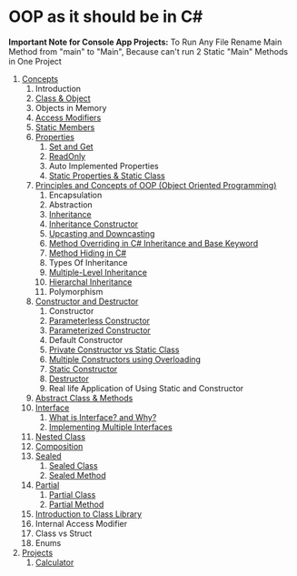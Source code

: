 # OOP as it should be in C#

**Important Note for Console App Projects:** To Run Any File Rename Main Method from "main" to "Main", Because can't run 2 Static "Main" Methods in One Project

1. [Concepts](OOP-as-it-should-be-in-CS-by-Programming-Advices/src/_1_concepts)
    1. Introduction
    2. [Class & Object](OOP-as-it-should-be-in-CS-by-Programming-Advices/src/_1_concepts/_1_2_class_and_object)
    3. Objects in Memory
    4. [Access Modifiers](OOP-as-it-should-be-in-CS-by-Programming-Advices/src/_1_concepts/_1_4_access_modifiers)
    5. [Static Members](OOP-as-it-should-be-in-CS-by-Programming-Advices/src/_1_concepts/_1_5_static_members)
    6. [Properties](OOP-as-it-should-be-in-CS-by-Programming-Advices/src/_1_concepts/_1_6_properties)
        1. [Set and Get](OOP-as-it-should-be-in-CS-by-Programming-Advices/src/_1_concepts/_1_6_properties/_1_6_1_set_and_get)
        2. [ReadOnly](OOP-as-it-should-be-in-CS-by-Programming-Advices/src/_1_concepts/_1_6_properties/_1_6_2_readonly)
        3. Auto Implemented Properties
        4. [Static Properties & Static Class](OOP-as-it-should-be-in-CS-by-Programming-Advices/src/_1_concepts/_1_6_properties/_1_6_4_static_properties_and_static_class)
    7. [Principles and Concepts of OOP (Object Oriented Programming)](OOP-as-it-should-be-in-CS-by-Programming-Advices/src/_1_concepts/_1_7_principles_and_concepts_of_oop)
        1. Encapsulation
        2. Abstraction
        3. [Inheritance](OOP-as-it-should-be-in-CS-by-Programming-Advices/src/_1_concepts/_1_7_principles_and_concepts_of_oop/_1_7_3_inheritance)
        4. [Inheritance Constructor](OOP-as-it-should-be-in-CS-by-Programming-Advices/src/_1_concepts/_1_7_principles_and_concepts_of_oop/_1_7_4_inheritance_constructor)
        5. [Upcasting and Downcasting](OOP-as-it-should-be-in-CS-by-Programming-Advices/src/_1_concepts/_1_7_principles_and_concepts_of_oop/_1_7_5_upcasting_and_downcasting)
        6. [Method Overriding in C# Inheritance and Base Keyword](OOP-as-it-should-be-in-CS-by-Programming-Advices/src/_1_concepts/_1_7_principles_and_concepts_of_oop/_1_7_6_method_overriding_in_cs_inheritance_and_base_keyword)
        7. [Method Hiding in C#](OOP-as-it-should-be-in-CS-by-Programming-Advices/src/_1_concepts/_1_7_principles_and_concepts_of_oop/_1_7_7_method_hiding_in_cs)
        8. Types Of Inheritance
        9. [Multiple-Level Inheritance](OOP-as-it-should-be-in-CS-by-Programming-Advices/src/_1_concepts/_1_7_principles_and_concepts_of_oop/_1_7_9_multiple_level_inheritance)
        10. [Hierarchal Inheritance](OOP-as-it-should-be-in-CS-by-Programming-Advices/src/_1_concepts/_1_7_principles_and_concepts_of_oop/_1_7_10_hierarchal_inheritance)
        11. Polymorphism
    8. [Constructor and Destructor](OOP-as-it-should-be-in-CS-by-Programming-Advices/src/_1_concepts/_1_8_constructor_and_destructor)
        1. Constructor
        2. [Parameterless Constructor](OOP-as-it-should-be-in-CS-by-Programming-Advices/src/_1_concepts/_1_8_constructor_and_destructor/_1_8_2_parameterless_constructor)
        3. [Parameterized Constructor](OOP-as-it-should-be-in-CS-by-Programming-Advices/src/_1_concepts/_1_8_constructor_and_destructor/_1_8_3_parameterized_constructor)
        4. Default Constructor
        5. [Private Constructor vs Static Class](OOP-as-it-should-be-in-CS-by-Programming-Advices/src/_1_concepts/_1_8_constructor_and_destructor/_1_8_5_private_constructor_vs_static_class)
        6. [Multiple Constructors using Overloading](OOP-as-it-should-be-in-CS-by-Programming-Advices/src/_1_concepts/_1_8_constructor_and_destructor/_1_8_6_multiple_constructors_using_overlaoding)
        7. [Static Constructor](OOP-as-it-should-be-in-CS-by-Programming-Advices/src/_1_concepts/_1_8_constructor_and_destructor/_1_8_7_static_constructor)
        8. [Destructor](OOP-as-it-should-be-in-CS-by-Programming-Advices/src/_1_concepts/_1_8_constructor_and_destructor/_1_8_8_destructor)
        9. Real life Application of Using Static and Constructor
    9. [Abstract Class & Methods](OOP-as-it-should-be-in-CS-by-Programming-Advices/src/_1_concepts/_1_9_abstract_class_and_methods)
    10. [Interface](OOP-as-it-should-be-in-CS-by-Programming-Advices/src/_1_concepts/_1_10_interface)
        1. [What is Interface? and Why?](OOP-as-it-should-be-in-CS-by-Programming-Advices/src/_1_concepts/_1_10_interface/_1_10_1_what_is_interface_and_why)
        2. [Implementing Multiple Interfaces](OOP-as-it-should-be-in-CS-by-Programming-Advices/src/_1_concepts/_1_10_interface/_1_10_2_implementing_multiple_interfaces)
    11. [Nested Class](OOP-as-it-should-be-in-CS-by-Programming-Advices/src/_1_concepts/_1_11_nested_class)
    12. [Composition](OOP-as-it-should-be-in-CS-by-Programming-Advices/src/_1_concepts/_1_12_composition)
    13. [Sealed](OOP-as-it-should-be-in-CS-by-Programming-Advices/src/_1_concepts/_1_13_sealed)
        1. [Sealed Class](OOP-as-it-should-be-in-CS-by-Programming-Advices/src/_1_concepts/_1_13_sealed/_1_13_1_sealed_class)
        2. [Sealed Method](OOP-as-it-should-be-in-CS-by-Programming-Advices/src/_1_concepts/_1_13_sealed/_1_13_2_sealed_method)
    14. [Partial](OOP-as-it-should-be-in-CS-by-Programming-Advices/src/_1_concepts/_1_14_partial)
        1. [Partial Class](OOP-as-it-should-be-in-CS-by-Programming-Advices/src/_1_concepts/_1_14_partial/_1_14_1_partial_class)
        2. [Partial Method](OOP-as-it-should-be-in-CS-by-Programming-Advices/src/_1_concepts/_1_14_partial/_1_14_2_partial_method)
    15. [Introduction to Class Library](OOP-as-it-should-be-in-CS-by-Programming-Advices/src/_1_concepts/_1_15_introduction_to_class_library)
    16. Internal Access Modifier
    17. Class vs Struct
    18. Enums
2. [Projects](OOP-as-it-should-be-in-CS-by-Programming-Advices/src/_2_projects)
    1. [Calculator](OOP-as-it-should-be-in-CS-by-Programming-Advices/src/_2_projects/_2_1_calculator)